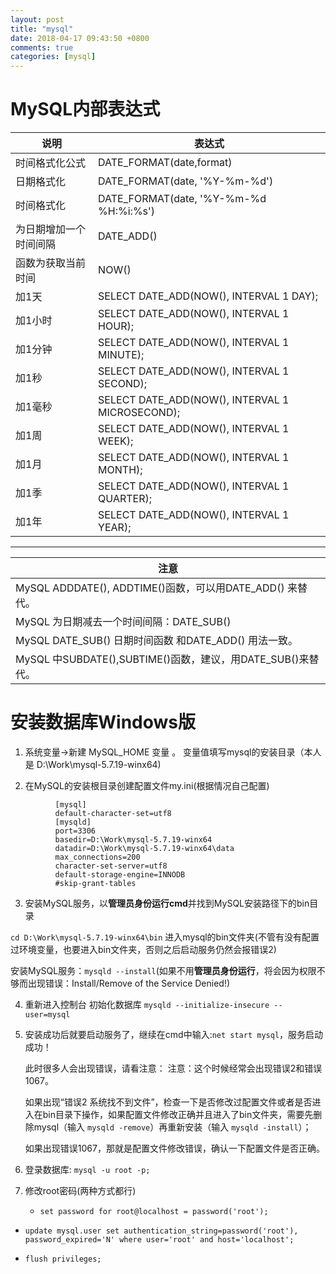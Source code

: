 ```yaml
---
layout: post
title: "mysql"
date: 2018-04-17 09:43:50 +0800
comments: true
categories: [mysql]
---
```



MySQL内部表达式
=======================================

| 说明                          | 表达式                                            |
| ----------------------------- | ------------------------------------------------- |
| 时间格式化公式                | DATE_FORMAT(date,format)                          |
| 日期格式化                    | DATE_FORMAT(date, '%Y-%m-%d')                     |
| 时间格式化                    | DATE_FORMAT(date, '%Y-%m-%d %H:%i:%s')            |
| 为日期增加一个时间间隔        | DATE_ADD()                                        |
| 函数为获取当前时间            | NOW()                                             |
| 加1天                         | SELECT DATE_ADD(NOW(), INTERVAL 1 DAY);           |
| 加1小时                       | SELECT DATE_ADD(NOW(), INTERVAL 1 HOUR);          |
| 加1分钟                       | SELECT DATE_ADD(NOW(), INTERVAL 1 MINUTE);        |
| 加1秒                         | SELECT DATE_ADD(NOW(), INTERVAL 1 SECOND);        |
| 加1毫秒                       | SELECT DATE_ADD(NOW(), INTERVAL 1 MICROSECOND);   |
| 加1周                         | SELECT DATE_ADD(NOW(), INTERVAL 1 WEEK);          |
| 加1月                         | SELECT DATE_ADD(NOW(), INTERVAL 1 MONTH);         |
| 加1季                         | SELECT DATE_ADD(NOW(), INTERVAL 1 QUARTER);       |
| 加1年                         | SELECT DATE_ADD(NOW(), INTERVAL 1 YEAR);          |

***

| 注意                                                        |
| ----------------------------------------------------------- |
|MySQL ADDDATE(), ADDTIME()函数，可以用DATE_ADD() 来替代。    |
|MySQL 为日期减去一个时间间隔：DATE_SUB()                     |
|MySQL DATE_SUB() 日期时间函数 和DATE_ADD() 用法一致。        |
|MySQL 中SUBDATE(),SUBTIME()函数，建议，用DATE_SUB()来替代。  |



安装数据库Windows版
=======================
1. 系统变量→新建 MySQL_HOME 变量 。
 变量值填写mysql的安装目录（本人是 D:\Work\mysql-5.7.19-winx64)

2. 在MySQL的安装根目录创建配置文件my.ini(根据情况自己配置)
```
          [mysql]
          default-character-set=utf8
          [mysqld]
          port=3306
          basedir=D:\Work\mysql-5.7.19-winx64
          datadir=D:\Work\mysql-5.7.19-winx64\data
          max_connections=200
          character-set-server=utf8
          default-storage-engine=INNODB
          #skip-grant-tables
```
3. 安装MySQL服务，以**管理员身份运行cmd**并找到MySQL安装路径下的bin目录

  `cd D:\Work\mysql-5.7.19-winx64\bin` 进入mysql的bin文件夹(不管有没有配置过环境变量，也要进入bin文件夹，否则之后启动服务仍然会报错误2)

  安装MySQL服务：`mysqld --install`(如果不用**管理员身份运行**，将会因为权限不够而出现错误：Install/Remove of the Service Denied!)

4. 重新进入控制台 初始化数据库 `mysqld --initialize-insecure --user=mysql`

5. 安装成功后就要启动服务了，继续在cmd中输入:`net start mysql`，服务启动成功！

	此时很多人会出现错误，请看注意：
	注意：这个时候经常会出现错误2和错误1067。

	如果出现“错误2 系统找不到文件”，检查一下是否修改过配置文件或者是否进入在bin目录下操作，如果配置文件修改正确并且进入了bin文件夹，需要先删除mysql（输入 `mysqld -remove`）再重新安装（输入 `mysqld -install`）；

	如果出现错误1067，那就是配置文件修改错误，确认一下配置文件是否正确。

6. 登录数据库: `mysql -u root -p;`

7. 修改root密码(两种方式都行)

	* `set password for root@localhost = password('root');`

  * `update mysql.user set authentication_string=password('root'), password_expired='N' where user='root' and host='localhost';`

  * `flush privileges;`
